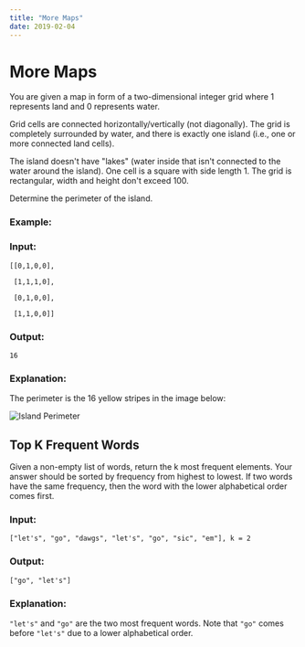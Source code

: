 ```yaml
---
title: "More Maps"
date: 2019-02-04
---
```


# More Maps

You are given a map in form of a two-dimensional integer grid where 1 represents land and 0 represents water.

Grid cells are connected horizontally/vertically (not diagonally). The grid is completely surrounded by water, and there is exactly one island (i.e., one or more connected land cells).

The island doesn't have "lakes" (water inside that isn't connected to the water around the island). One cell is a square with side length 1. The grid is rectangular, width and height don't exceed 100.

Determine the perimeter of the island.

### Example:

### Input:
```
[[0,1,0,0],

 [1,1,1,0],

 [0,1,0,0],

 [1,1,0,0]]
```

### Output: 
```
16
```

### Explanation: 

The perimeter is the 16 yellow stripes in the image below:

![Island Perimeter](https://assets.leetcode.com/uploads/2018/10/12/island.png)


## Top K Frequent Words ##

Given a non-empty list of words, return the k most frequent elements. Your answer should be sorted by frequency from highest to lowest. If two words have the same frequency, then the word with the lower alphabetical order comes first.

### Input: ###
```
["let's", "go", "dawgs", "let's", "go", "sic", "em"], k = 2
```

### Output: ###
```
["go", "let's"]
```

### Explanation: ###
``` "let's" ``` and ```"go"``` are the two most frequent words. Note that ```"go"``` comes before ```"let's"``` due to a lower alphabetical order.
